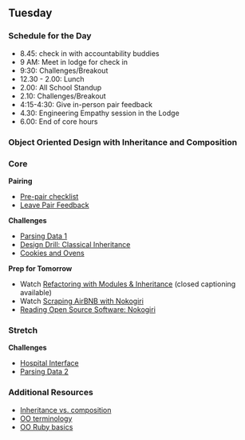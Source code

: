 ## Tuesday

### Schedule for the Day
- 8.45: check in with accountability buddies
- 9 AM: Meet in lodge for check in
- 9:30: Challenges/Breakout
- 12.30 - 2.00: Lunch
- 2.00: All School Standup
- 2.10: Challenges/Breakout
- 4:15-4:30: Give in-person pair feedback
- 4.30: Engineering Empathy session in the Lodge
- 6.00: End of core hours

### Object Oriented Design with Inheritance and Composition

### Core

**Pairing**
- [Pre-pair checklist](../resources/pair-checkin-tips.md)
- [Leave Pair Feedback](../feedback.md)

**Challenges**

- [Parsing Data 1](../../../../parsing-data-1-csv-in-csv-out-challenge)
- [Design Drill: Classical Inheritance](../../../../design-drill-classical-inheritance-challenge)
- [Cookies and Ovens](../../../../cookies-and-ovens-challenge)

**Prep for Tomorrow**
- Watch [Refactoring with Modules & Inheritance](https://talks.devbootcamp.com/refactoring-with-modules-and-inheritance) (closed captioning available)
- Watch [Scraping AirBNB with Nokogiri](https://talks.devbootcamp.com/nokogiri-web-scraping-airbnb)
- [Reading Open Source Software: Nokogiri](../readings/reading-oss/README.md)

### Stretch

**Challenges**

- [Hospital Interface](../../../../hospital-interface-challenge)
- [Parsing Data 2](../../../../parsing-data-2-csv-in-anything-out-challenge)

### Additional Resources
- [Inheritance vs. composition](http://ruby.learncodethehardway.org/book/ex44.html)
- [OO terminology](../resources/oop-terminology.md)
- [OO Ruby basics](http://www.tutorialspoint.com/ruby/ruby_object_oriented.htm)
